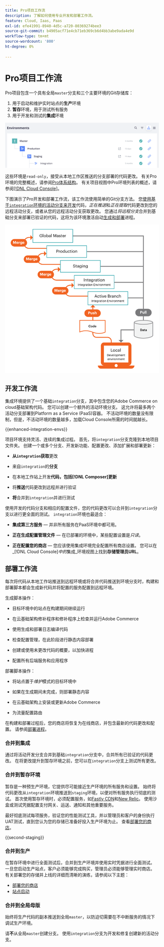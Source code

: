```yaml
---
title: Pro项目工作流
description: 了解如何使用专业开发和部署工作流。
feature: Cloud, Iaas, Paas
exl-id: efe41991-8940-4d5c-a720-80369274bee3
source-git-commit: b4905acf71e4cb71eb369cb6d4bb3abe9ada4e9d
workflow-type: tm+mt
source-wordcount: '800'
ht-degree: 0%

---
```


# Pro项目工作流

Pro项目包含一个具有全局`master`分支和三个主要环境的Git存储库：

1. 用于启动和维护实时站点的&#x200B;**生产**&#x200B;环境
1. **暂存**&#x200B;环境，用于测试所有服务
1. 用于开发和测试的&#x200B;**集成**&#x200B;环境

![专业环境列表](../../assets/pro-environments.png)

这些环境是`read-only`，接受从本地工作区推送的分支部署的代码更改。 有关Pro环境的完整概述，请参阅[Pro体系结构](pro-architecture.md)。 有关项目视图中Pro环境列表的概述，请参阅[[!DNL Cloud Console]](../project/overview.md#cloud-console)。

下图演示了Pro开发和部署工作流，该工作流使用简单的Git分支方法。 您[使用基于`integration`环境的活动分支来开发](#development-workflow)代码，_正在推送_&#x200B;和&#x200B;_正在提取_&#x200B;代码更改到您的远程活动分支，或者从您的远程活动分支获取更改。 您通过&#x200B;_将远程分支_&#x200B;合并到基础分支来部署已验证的代码，这将为该环境激活自动[生成和部署](#deployment-workflow)进程。

![专业体系结构开发工作流的高级视图](../../assets/pro-dev-workflow.png)

## 开发工作流

集成环境提供了一个基础`integration`分支，其中包含您的Adobe Commerce on cloud基础架构代码。 您可以创建一个额外的活动环境分支。 这允许将最多两个活动分支部署到Platform as a Service (PaaS)容器。 不活动环境的数量没有限制，但是，不活动环境的数量越多，加载Cloud Console所需的时间就越长。

{{enhanced-integration-envs}}

项目环境支持灵活、连续的集成过程。 首先，将`integration`分支克隆到本地项目文件夹。 创建一个或多个分支、开发新功能、配置更改、添加扩展和部署更新：

- **从`integration`获取**&#x200B;更改

- 来自`integration`的&#x200B;**分支**

- 在本地工作站上开发&#x200B;**代码，包括[!DNL Composer]更新**

- 将&#x200B;**推送**&#x200B;代码更改到远程并进行验证

- **将**&#x200B;合并到`integration`并进行测试

使用开发的代码分支和相应的配置文件，您的代码更改可以合并到`integration`分支以进行更全面的测试。 `integration`环境也最适合：

- **集成第三方服务** — 并非所有服务在PaaS环境中都可用。

- **正在生成配置管理文件** — 在已部署的环境中，某些配置设置是&#x200B;_只读_。

- **正在配置您的商店** — 您应该使用集成环境完全配置所有商店设置。 您可以在&#x200B;_[!DNL Cloud Console]_中的_&#x200B;集成&#x200B;_环境视图上找到&#x200B;**存储管理员URL**。

## 部署工作流

每次将代码从本地工作站推送到远程环境或将合并代码推送到环境分支时，构建和部署脚本都会生成新代码并将配置的服务配置到远程环境。

生成脚本操作：

- 目标环境中的站点在构建期间继续运行

- 在云基础架构修补程序和修补程序上检查并运行Adobe Commerce

- 使用生成和部署日志编译代码

- 检查配置管理，在此阶段进行静态内容部署

- 创建或使用未更改代码的概要，以加快进程

- 配置所有后端服务和应用程序

部署脚本操作：

- 将站点置于&#x200B;_维护_&#x200B;模式的目标环境中

- 如果在生成期间未完成，则部署静态内容

- 在云基础架构上安装或更新Adobe Commerce

- 为流量配置路由

在构建和部署过程后，您的商店将恢复为在线商店，并包含最新的代码更改和配置。 请参阅[部署进程](../deploy/process.md)。

### 合并到集成

通过将活动开发分支合并到基础`integration`分支中，合并所有已验证的代码更改。 在将更改提升到暂存环境之前，您可以在`integration`分支上测试所有更改。

### 合并到暂存环境

暂存是一种预生产环境，它提供尽可能接近生产环境的所有服务和设置。 始终将代码更改从`integration`环境推送到`staging`环境，以便对所有服务执行彻底的测试。 首次使用暂存环境时，必须配置服务，如[Fastly CDN](../cdn/fastly.md)和[New Relic](../monitor/new-relic-service.md)。 使用沙盒或测试凭据配置支付网关、运送、通知和其他重要服务。

最好彻底测试每项服务，验证您的性能测试工具，并以管理员和客户的身份执行UAT测试，直到您认为您的存储已准备好投入生产环境为止。 查看[部署您的商店](../deploy/staging-production.md)。

{{second-staging}}

### 合并到生产

在暂存环境中进行全面测试后，合并到生产环境并使用实时凭据进行全面测试。 一旦您启动生产站点，客户必须能够完成购买，管理员必须能够管理实时商店。 有关部署您的存储并上线的详细而清晰的演练，请参阅以下主题：

- [部署您的商店](../deploy/staging-production.md)
- [站点启动](../launch/overview.md)

### 合并到全局母版

始终将生产代码的副本推送到全局`master`，以防迫切需要在不中断服务的情况下调试生产环境。

请&#x200B;**不**&#x200B;从全局`master`创建分支。 使用`integration`分支为开发和修复创建新的活动分支。
